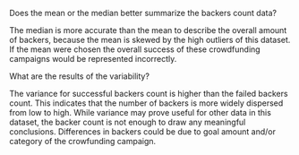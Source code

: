 Does the mean or the median better summarize the backers count data?

The median is more accurate than the mean to describe the overall amount of backers, because the mean is skewed by the high outliers of this dataset. If the mean were chosen the overall success of these crowdfunding campaigns would be represented incorrectly.


What are the results of the variability?

The variance for successful backers count is higher than the failed backers count. This indicates that the number of backers is more widely dispersed from low to high. While variance may prove useful for other data in this dataset, the backer count is not enough to draw any meaningful conclusions. Differences in backers could be due to goal amount and/or category of the crowfunding campaign.
